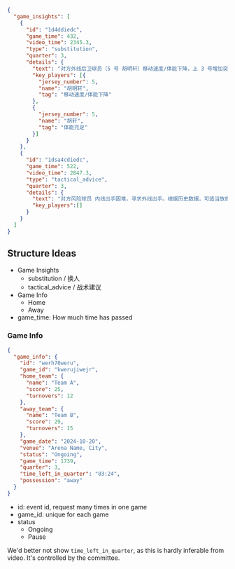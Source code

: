 ```json
{
  "game_insights": [
    {
      "id": "1d4ddiedc",
      "game_time": 432,
      "video_time": 2345.3,
      "type": "substitution",
      "quarter": 3,
      "details": {
        "text": "对方外线后卫球员（5 号 胡明轩）移动速度/体能下降，上 3 号增加突破得分及外线三分投射。",
        "key_players": [{
          "jersey_number": 5,
          "name": "胡明轩",
          "tag": "移动速度/体能下降"
        },
        {
          "jersey_number": 5,
          "name": "胡轩",
          "tag": "体能充足"
        }]
      }
    },
    {
      "id": "1dsa4cdiedc",
      "game_time": 522,
      "video_time": 2847.3,
      "type": "tactical_advice",
      "quarter": 3,
      "details": {
        "text": "对方风险球员 内线出手困难，寻求外线出手。根据历史数据，可适当放投。",
        "key_players":[]
      }
    }
  ]
}
```
## Structure Ideas
- Game Insights
    - substitution / 换人
    - tactical_advice / 战术建议
- Game Info
    - Home
    - Away
- game_time: How much time has passed

### Game Info
```json
{
  "game_info": {
    "id": "werh78weru",
    "game_id": "kwerujiwejr",
    "home_team": {
      "name": "Team A",
      "score": 25,
      "turnovers": 12
    },
    "away_team": {
      "name": "Team B",
      "score": 29,
      "turnovers": 15
    },
    "game_date": "2024-10-20",
    "venue": "Arena Name, City",
    "status": "Ongoing", 
    "game_time": 1739,
    "quarter": 3,  
    "time_left_in_quarter": "03:24",
    "possession": "away"
  }
}
```
- id: event id, request many times in one game
- game_id: unique for each game
- status
    - Ongoing
    - Pause

We'd better not show `time_left_in_quarter`, as this is hardly inferable from video. It's controlled by the committee.